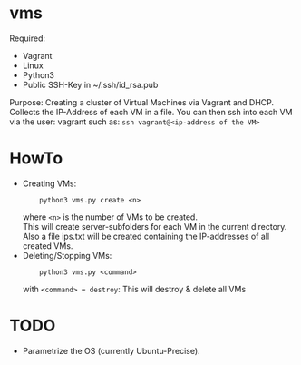 # vms

Required:
  - Vagrant
  - Linux
  - Python3
  - Public SSH-Key in ~/.ssh/id_rsa.pub
  
Purpose:
  Creating a cluster of Virtual Machines via Vagrant and DHCP. Collects the IP-Address of each VM in a file. You can then ssh into each VM via the user: vagrant such as: `ssh vagrant@<ip-address of the VM>`
  
# HowTo
  - Creating <n> VMs: 
      ```
          python3 vms.py create <n>
      ```
    where `<n>` is the number of VMs to be created.  
    This will create server-subfolders for each VM in the current directory.
    Also a file ips.txt will be created containing the IP-addresses of all created VMs.
  - Deleting/Stopping VMs: 
      ```
          python3 vms.py <command>
      ```
    with `<command> = destroy`: This will destroy & delete all VMs

# TODO
  - Parametrize the OS (currently Ubuntu-Precise).
